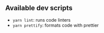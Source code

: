 ## Available dev scripts

* `yarn lint`: runs code linters
* `yarn prettify`: formats code with prettier
